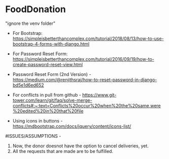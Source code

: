 # FoodDonation

"ignore the venv folder"


- For Bootstrap:  https://simpleisbetterthancomplex.com/tutorial/2018/08/13/how-to-use-bootstrap-4-forms-with-django.html

- For Password Reset Form: https://simpleisbetterthancomplex.com/tutorial/2016/09/19/how-to-create-password-reset-view.html


- Password Reset Form (2nd Version) - https://medium.com/@renjithsraj/how-to-reset-password-in-django-bd5e1d6ed652

- For conflicts in pull from github - https://www.git-tower.com/learn/git/faq/solve-merge-conflicts#:~:text=Conflicts%20occur%20when%20the%20same,were%20edited%20in%20that%20file

- Using icons in buttons - https://mdbootstrap.com/docs/jquery/content/icons-list/






#ISSUES/ASSUMPTIONS - 
1. Now, the donor doesnot have the option to cancel deliveries, yet.
2. All the requests that are made are to be fulfilled.





